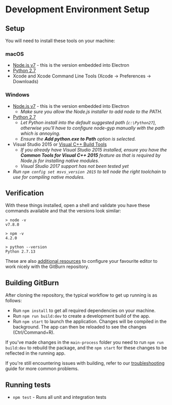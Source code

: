 # Development Environment Setup

## Setup

You will need to install these tools on your machine:

### macOS

  - [Node.js v7](https://nodejs.org/en/download/current) - this is the version embedded into Electron
  - [Python 2.7](https://www.python.org/downloads/mac-osx/)
  - Xcode and Xcode Command Line Tools (Xcode -> Preferences -> Downloads)

### Windows

   - [Node.js v7](https://nodejs.org/en/download/current) - this is the version embedded into Electron
      - *Make sure you allow the Node.js installer to add node to the PATH.*
   - [Python 2.7](https://www.python.org/downloads/windows/)
      - *Let Python install into the default suggested path (`c:\Python27`), otherwise you'll have
        to configure node-gyp manually with the path which is annoying.*
      - *Ensure the **Add python.exe to Path** option is selected.*
   - Visual Studio 2015 or [Visual C++ Build Tools](http://go.microsoft.com/fwlink/?LinkId=691126)
      - *If you already have Visual Studio 2015 installed, ensure you have the **Common Tools for Visual C++ 2015**
        feature as that is required by Node.js for installing native modules.*
      - *Visual Studio 2017 support has not been tested yet*
   - *Run `npm config set msvs_version 2015` to tell node the right toolchain to use for compiling native modules.*

## Verification

With these things installed, open a shell and validate you have these commands
available and that the versions look similar:

```
> node -v
v7.8.0

> npm -v
4.2.0

> python --version
Python 2.7.13
```

These are also [additional resources](tooling.md) to
configure your favourite editor to work nicely with the GitBurn
repository.

## Building GitBurn

After cloning the repository, the typical workflow to get up running
is as follows:

* Run `npm install` to get all required dependencies on your machine.
* Run `npm run build:dev` to create a development build of the app.
* Run `npm start` to launch the application. Changes will be compiled in the
  background. The app can then be reloaded to see the changes (Ctrl/Command+R).

If you've made changes in the `main-process` folder you need to run `npm run
build:dev` to rebuild the package, and the `npm start` for these changes to be
reflected in the running app.

If you're still encountering issues with building, refer to our
[troubleshooting](troubleshooting.md) guide for more common
problems.

## Running tests

- `npm test` - Runs all unit and integration tests
